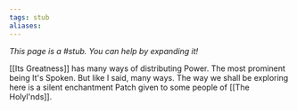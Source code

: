```yaml
---
tags: stub
aliases:
---
```


*This page is a #stub. You can help by expanding it!*

[[Its Greatness]] has many ways of distributing Power. The most prominent being It's Spoken. But like I said, many ways. The way we shall be exploring here is a silent enchantment Patch given to some people of [[The Holyl'nds]].